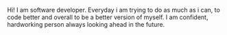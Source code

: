 Hi! I am software developer.
Everyday i am trying to do as much as i can, to code better and overall to be a better version of myself.
I am confident, hardworking person always looking ahead in the future.
